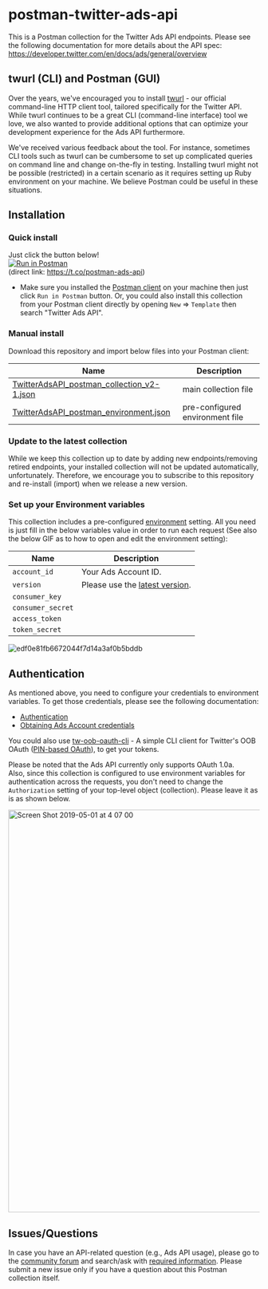 # postman-twitter-ads-api

This is a Postman collection for the Twitter Ads API endpoints. Please see the following documentation for more details about the API spec:  
https://developer.twitter.com/en/docs/ads/general/overview

## twurl (CLI) and Postman (GUI)

Over the years, we've encouraged you to install [twurl](https://developer.twitter.com/en/docs/tutorials/using-twurl.html) - our official command-line HTTP client tool, tailored specifically for the Twitter API.  
While twurl continues to be a great CLI (command-line interface) tool we love, we also wanted to provide additional options that can optimize your development experience for the Ads API furthermore.

We've received various feedback about the tool. For instance, sometimes CLI tools such as twurl can be cumbersome to set up complicated queries on command line and change on-the-fly in testing. Installing twurl might not be possible (restricted) in a certain scenario as it requires setting up Ruby environment on your machine. We believe Postman could be useful in these situations.

## Installation

### Quick install

Just click the button below!  
[![Run in Postman](https://run.pstmn.io/button.svg)](https://app.getpostman.com/run-collection/1d12b9fc623b8e149f87)  
(direct link: https://t.co/postman-ads-api)

- Make sure you installed the [Postman client](https://www.getpostman.com/downloads/) on your machine then just click `Run in Postman` button. Or, you could also install this collection from your Postman client directly by opening `New` => `Template` then search "Twitter Ads API".

### Manual install

Download this repository and import below files into your Postman client:

|Name|Description|
|---|---|
|[TwitterAdsAPI_postman_collection_v2-1.json](https://github.com/smaeda-ks/postman-twitter-ads-api/blob/master/TwitterAdsAPI_postman_collection_v2-1.json)|main collection file|
|[TwitterAdsAPI_postman_environment.json](https://github.com/smaeda-ks/postman-twitter-ads-api/blob/master/TwitterAdsAPI_postman_environment.json)|pre-configured environment file|

### Update to the latest collection

While we keep this collection up to date by adding new endpoints/removing retired endpoints, your installed collection will not be updated automatically, unfortunately. Therefore, we encourage you to subscribe to this repository and re-install (import) when we release a new version.

### Set up your Environment variables

This collection includes a pre-configured [environment](https://learning.getpostman.com/docs/postman/environments_and_globals/manage_environments/) setting. All you need is just fill in the below variables value in order to run each request (See also the below GIF as to how to open and edit the environment setting):

|Name|Description|
|---|---|
|`account_id`|Your Ads Account ID.|
|`version`|Please use the [latest version](https://developer.twitter.com/en/docs/ads/general/overview/versions).|
|`consumer_key`||
|`consumer_secret`||
|`access_token`||
|`token_secret`||

![edf0e81fb6672044f7d14a3af0b5bddb](https://user-images.githubusercontent.com/11495867/58537792-94ea4b80-822e-11e9-8dc2-5f9a08dc2232.gif)

## Authentication

As mentioned above, you need to configure your credentials to environment variables. To get those credentials, please see the following documentation:

- [Authentication](https://developer.twitter.com/en/docs/basics/authentication/overview)
- [Obtaining Ads Account credentials
](https://developer.twitter.com/en/docs/ads/general/guides/obtaining-ads-account-access)

You could also use [tw-oob-oauth-cli](https://github.com/smaeda-ks/tw-oob-oauth-cli) - A simple CLI client for Twitter's OOB OAuth ([PIN-based OAuth](https://developer.twitter.com/en/docs/basics/authentication/overview/pin-based-oauth)), to get your tokens.

Please be noted that the Ads API currently only supports OAuth 1.0a.  
Also, since this collection is configured to use environment variables for authentication across the requests, you don't need to change the `Authorization` setting of your top-level object (collection). Please leave it as is as shown below.

<img width="807" alt="Screen Shot 2019-05-01 at 4 07 00" src="https://user-images.githubusercontent.com/11495867/56987218-ca682e80-6bc7-11e9-92b6-5fca54b67102.png">

## Issues/Questions

In case you have an API-related question (e.g., Ads API usage), please go to the [community forum](https://twittercommunity.com/c/advertiser-api) and search/ask with [required information](https://twittercommunity.com/t/what-information-do-i-need-to-provide-in-order-to-get-help-on-the-forums-as-quickly-as-possible/58097).
Please submit a new issue only if you have a question about this Postman collection itself.
